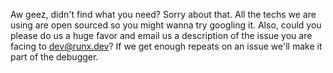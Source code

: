 Aw geez, didn't find what you need? Sorry about that. All the techs we are using are
open sourced so you might wanna try googling it. Also, could you please do us a huge
favor and email us a description of the issue you are facing to dev@runx.dev? If we get enough
repeats on an issue we'll make it part of the debugger.